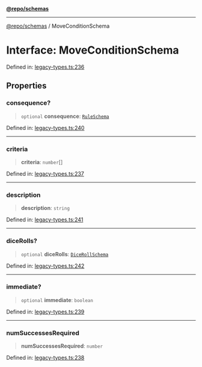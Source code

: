 [**@repo/schemas**](../README.md)

***

[@repo/schemas](../README.md) / MoveConditionSchema

# Interface: MoveConditionSchema

Defined in: [legacy-types.ts:236](https://github.com/alexqguo/drinking-board-game-v3/blob/fc5adf9b53e666003d4a7f6c500cdc49fb9dbd39/packages/schemas/src/legacy-types.ts#L236)

## Properties

### consequence?

> `optional` **consequence**: [`RuleSchema`](../type-aliases/RuleSchema.md)

Defined in: [legacy-types.ts:240](https://github.com/alexqguo/drinking-board-game-v3/blob/fc5adf9b53e666003d4a7f6c500cdc49fb9dbd39/packages/schemas/src/legacy-types.ts#L240)

***

### criteria

> **criteria**: `number`[]

Defined in: [legacy-types.ts:237](https://github.com/alexqguo/drinking-board-game-v3/blob/fc5adf9b53e666003d4a7f6c500cdc49fb9dbd39/packages/schemas/src/legacy-types.ts#L237)

***

### description

> **description**: `string`

Defined in: [legacy-types.ts:241](https://github.com/alexqguo/drinking-board-game-v3/blob/fc5adf9b53e666003d4a7f6c500cdc49fb9dbd39/packages/schemas/src/legacy-types.ts#L241)

***

### diceRolls?

> `optional` **diceRolls**: [`DiceRollSchema`](DiceRollSchema.md)

Defined in: [legacy-types.ts:242](https://github.com/alexqguo/drinking-board-game-v3/blob/fc5adf9b53e666003d4a7f6c500cdc49fb9dbd39/packages/schemas/src/legacy-types.ts#L242)

***

### immediate?

> `optional` **immediate**: `boolean`

Defined in: [legacy-types.ts:239](https://github.com/alexqguo/drinking-board-game-v3/blob/fc5adf9b53e666003d4a7f6c500cdc49fb9dbd39/packages/schemas/src/legacy-types.ts#L239)

***

### numSuccessesRequired

> **numSuccessesRequired**: `number`

Defined in: [legacy-types.ts:238](https://github.com/alexqguo/drinking-board-game-v3/blob/fc5adf9b53e666003d4a7f6c500cdc49fb9dbd39/packages/schemas/src/legacy-types.ts#L238)
